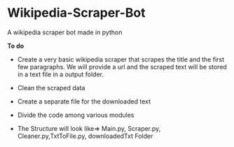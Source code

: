 # Wikipedia-Scraper-Bot
A wikipedia scraper bot made in python

<b>To do</b>

* Create a very basic wikipedia scraper that scrapes the title and the first few paragraphs. We will provide a url and the scraped text will be stored in a text file in a output folder. 
* Clean the scraped data
* Create a separate file for the downloaded text
* Divide the code among various modules

* The Structure will look like=> Main.py, Scraper.py, Cleaner.py,TxtToFile.py, downloadedTxt Folder

